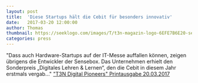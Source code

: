 ```yaml
---
layout: post
title:  'Diese Startups hält die Cebit für besonders innovativ'
date:   2017-03-20 12:00:00
author: Thomas
thumbnail: https://seeklogo.com/images/T/t3n-magazin-logo-6EFE7B6E20-seeklogo.com.gif
categories: press
---
```

"Dass auch Hardware-Startups auf der IT-Messe auffallen können, zeigen übrigens die Entwickler der Sensebox. Das Unternehmen erhielt den Sonderpreis „Digitales Lehren & Lernen“, den die Cebit in diesem Jahr erstmals vergab..."
<a href="http://t3n.de/news/cebit-innovation-award-2017-startups-806936/" target="_blank">"T3N Digital Pioneers" Printausgabe 20.03.2017</a>
